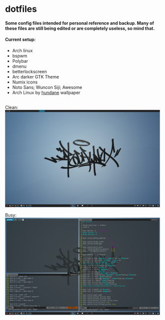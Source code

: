 # dotfiles
#### Some config files intended for personal reference and backup. Many of these files are still being edited or are completely useless, so mind that.

#### Current setup:
- Arch linux<br/>
- bspwm<br/>
- Polybar<br/>
- dmenu<br/>
- betterlockscreen<br/>
- Arc darker GTK Theme<br/>
- Numix icons<br/>
- Noto Sans; Wuncon Siji; Awesome<br/>
- Arch Linux by [hundane](https://www.deviantart.com/art/Arch-Linux-163630829) wallpaper<br/><br/>


Clean:
![Clean_Scrot](pics/clean.png)

Busy:
![Clean_Scrot](pics/busy.png)


